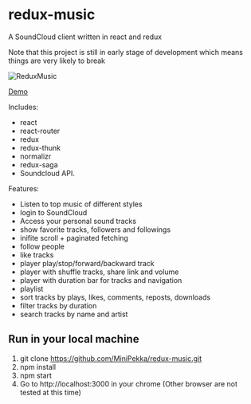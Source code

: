 # redux-music

A SoundCloud client written in react and redux

Note that this project is still in early stage of development which means things are very likely to break

![ReduxMusic](https://www.robinwieruch.de/img/posts/the-soundcloud-client-in-react-redux/banner.jpg)

[Demo](https://redux-music.herokuapp.com/)

Includes:
* react
* react-router
* redux
* redux-thunk
* normalizr
* redux-saga
* Soundcloud API.

Features:
* Listen to top music of different styles
* login to SoundCloud
* Access your personal sound tracks
* show favorite tracks, followers and followings
* inifite scroll + paginated fetching
* follow people
* like tracks
* player play/stop/forward/backward track
* player with shuffle tracks, share link and volume
* player with duration bar for tracks and navigation
* playlist
* sort tracks by plays, likes, comments, reposts, downloads
* filter tracks by duration
* search tracks by name and artist

## Run in your local machine

1. git clone https://github.com/MiniPekka/redux-music.git
2. npm install
3. npm start
4. Go to http://localhost:3000 in your chrome (Other browser are not tested at this time)
